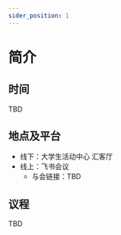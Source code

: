 ```yaml
---
sider_position: 1
---
```


# 简介

## 时间

TBD

## 地点及平台

- 线下：大学生活动中心 汇客厅
- 线上：飞书会议
  - 与会链接：TBD


## 议程

TBD